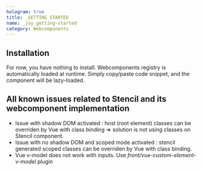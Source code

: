 ```yaml
---
hologram: true
title: _GETTING STARTED
name: _joy_getting-started
category: Webcomponents
---
```


## Installation
For now, you have nothing to install. Webcomponents registry is automatically loaded at runtime.
Simply copy/paste code snippet, and the component will be lazy-loaded.

## All known issues related to Stencil and its webcomponent implementation

- Issue with shadow DOM activated : host (root element) classes can be overriden by Vue with class binding => solution is not using classes on <Host> Stencil component.
- Issue with no shadow DOM and scoped mode activated : stencil generated scoped classes can be overriden by Vue with class binding. 
- Vue v-model does not work with inputs. Use *front/vue-custom-element-v-model* plugin